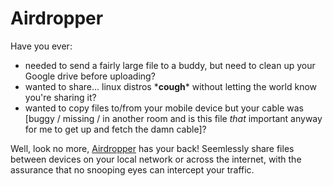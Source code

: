 # Airdropper

Have you ever:
* needed to send a fairly large file to a buddy, but need to clean up your Google drive before uploading?
* wanted to share... linux distros \***cough**\* without letting the world know you're sharing it?
* wanted to copy files to/from your mobile device but your cable was [buggy / missing / in another room and is this file _that_ important anyway for me to get up and fetch the damn cable]?

Well, look no more, [Airdropper](https://slampunk.github.io/airdropper/) has your back! Seemlessly share files between devices on your local network or across the internet, with the assurance that no snooping eyes can intercept your traffic.
